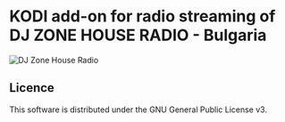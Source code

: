 # KODI add-on for radio streaming of DJ ZONE HOUSE RADIO - Bulgaria

![DJ Zone House Radio][screenshot]  


## Licence

This software is distributed under the GNU General Public License v3.

[screenshot]: http://i.imgur.com/JQCBsFC.png
